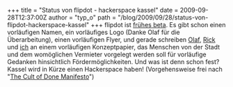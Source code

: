 +++
title = "Status von flipdot - hackerspace kassel"
date = 2009-09-28T12:37:00Z
author = "typ_o"
path = "/blog/2009/09/28/status-von-flipdot-hackerspace-kassel"
+++
flipdot ist [frühes
beta](https://de.wikipedia.org/wiki/Entwicklungsstadium_%28Software%29).
Es gibt schon einen vorläufigen Namen, ein vorläufiges Logo (Danke Olaf
für die Überarbeitung), einen vorläufigen Flyer, und gerade schreiben
[Olaf](https://olafval.de/aktuel/aktuel.htm),
[Rick](https://e-bildwerke.de/) und [ich](https://infragelb.de/tinker/) an
einem vorläufigen Konzeptpapier, das Menschen von der Stadt und dem
womöglichen Vermieter vorgelegt werden soll für vorläufige Gedanken
hinsichtlich Fördermöglichkeiten. Und was ist denn schon fest? Kassel
wird in Kürze einen Hackerspace haben! (Vorgehensweise frei nach "[The
Cult of Done
Manifesto](https://www.brepettis.com/blog/2009/3/3/the-cult-of-done-manifesto.html)")
